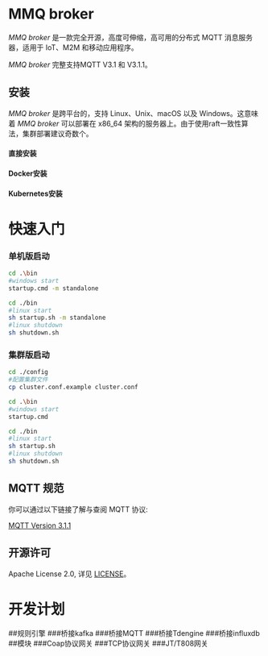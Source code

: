 # MMQ broker
*MMQ broker* 是一款完全开源，高度可伸缩，高可用的分布式 MQTT 消息服务器，适用于 IoT、M2M 和移动应用程序。

*MMQ broker* 完整支持MQTT V3.1 和 V3.1.1。

## 安装

*MMQ broker* 是跨平台的，支持 Linux、Unix、macOS 以及 Windows。这意味着 *MMQ broker* 可以部署在 x86_64 架构的服务器上。由于使用raft一致性算法，集群部署建议奇数个。

#### 直接安装

#### Docker安装

#### Kubernetes安装

# 快速入门
### 单机版启动

```bash
cd .\bin
#windows start
startup.cmd -m standalone
```

```bash
cd ./bin
#linux start
sh startup.sh -m standalone
#linux shutdown
sh shutdown.sh
```

### 集群版启动

```bash
cd ./config
#配置集群文件
cp cluster.conf.example cluster.conf
```

```bash
cd .\bin
#windows start
startup.cmd
```

```bash
cd ./bin
#linux start
sh startup.sh
#linux shutdown
sh shutdown.sh
```


## MQTT 规范

你可以通过以下链接了解与查阅 MQTT 协议:

[MQTT Version 3.1.1](https://docs.oasis-open.org/mqtt/mqtt/v3.1.1/os/mqtt-v3.1.1-os.html)

## 开源许可

Apache License 2.0, 详见 [LICENSE](./LICENSE)。

# 开发计划
##规则引擎
###桥接kafka
###桥接MQTT
###桥接Tdengine
###桥接influxdb
##模块
###Coap协议网关
###TCP协议网关
###JT/T808网关
